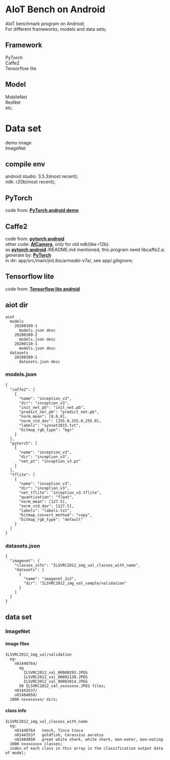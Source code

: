 # AIoT Bench on Android

AIoT benchmark program on Android;  
For different frameworks, models and data sets;  

## Framework

PyTorch  
Caffe2  
Tensorflow lite  

## Model

MobileNet  
ResNet  
etc.  

# Data set

demo image  
ImageNet  



## compile env

android studio: 3.5.3(most recent);  
ndk: r20b(most recent);  

## PyTorch

code from: [**PyTorch android demo**](https://github.com/pytorch/android-demo-app.git)  

## Caffe2

code from: [**pytorch android**](https://github.com/cedrickchee/pytorch-android.git)  
other code: [**AICamera**](https://github.com/bwasti/AICamera.git), only for old ndk(like r12b).  
as [**pytorch android**](https://github.com/cedrickchee/pytorch-android.git) /README.md mentioned, this program need libcaffe2.a;  
generate by: [**PyTorch**](https://github.com/pytorch/pytorch.git)  
in dir: app/src/main/jniLibs/armeabi-v7a/, see app/.gitignore;  

## Tensorflow lite

code from: [**Tensorflow lite android**](https://github.com/tensorflow/examples/blob/master/lite/examples/image_classification/android/README.md)  


## aiot dir

    aiot
      models
        20200109-1
          models.json desc
        20200109-2
          models.json desc
        20200110-1
          models.json desc
      datasets
        20200109-1
          datasets.json desc

### models.json

    {
      "caffe2": [
        {
          "name": "inception_v3",
          "dir": "inception_v3",
          "init_net_pb": "init_net.pb",
          "predict_net_pb": "predict_net.pb",
          "norm_mean": [0,0,0],
          "norm_std_dev": [255.0,255.0,255.0],
          "labels": "synset2015.txt",
          "bitmap_rgb_type": "bgr"
        }
      ],
      "pytorch": [
        {
          "name": "inception_v3",
          "dir": "inception_v3",
          "net_pt": "inception_v3.pt"
        }
      ],
      "tflite": [
        {
          "name": "inception_v3",
          "dir": "inception_v3",
          "net_tflite": "inception_v3.tflite",
          "quantization": "float",
          "norm_mean": [127.5],
          "norm_std_dev": [127.5],
          "labels": "labels.txt",
          "bitmap_convert_method": "copy",
          "bitmap_rgb_type": "default"
        }
      ]
    }

### datasets.json

    {
      "imagenet": {
        "classes_info": "ILSVRC2012_img_val_classes_with_name",
        "datasets": [
          {
            "name": "imagenet_2x2",
            "dir": "ILSVRC2012_img_val_sample/validation"
          }
        ]
      }
    }

## data set

### ImageNet

#### image files

    ILSVRC2012_img_val/validation
      eg:
        n01440764/
          eg
            ILSVRC2012_val_00000293.JPEG
            ILSVRC2012_val_00002138.JPEG
            ILSVRC2012_val_00003014.JPEG
          50 ILSVRC2012_val_xxxxxxxx.JPEG files;
        n01443537/
        n01484850/
      1000 nxxxxxxxx/ dirs;

#### class info

    ILSVRC2012_img_val_classes_with_name
      eg:
        n01440764	tench, Tinca tinca
        n01443537	goldfish, Carassius auratus
        n01484850	great white shark, white shark, man-eater, man-eating
      1000 nxxxxxxxx classes;
      index of each class in this array is the classification output data of model;

